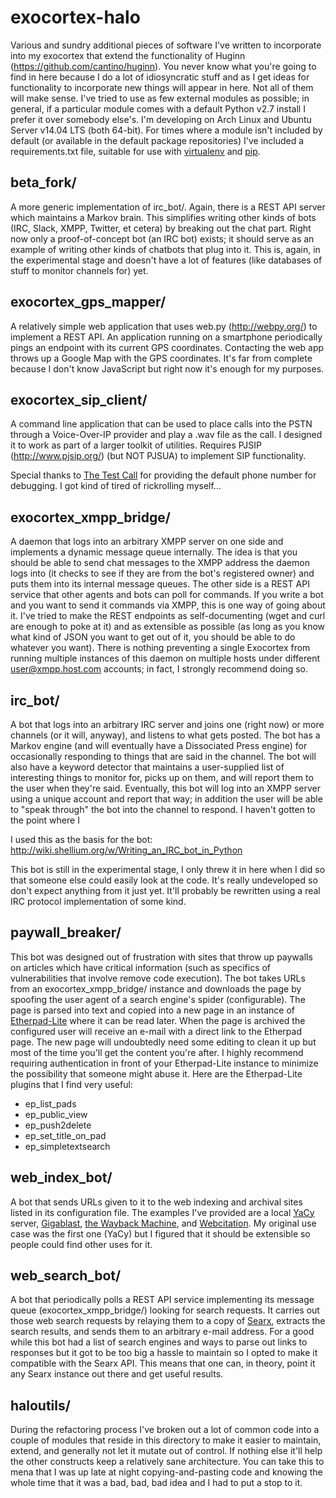 # exocortex-halo
Various and sundry additional pieces of software I've written to incorporate into my exocortex that extend the functionality of Huginn (https://github.com/cantino/huginn).  You never know what you're going to find in here because I do a lot of idiosyncratic stuff and as I get ideas for functionality to incorporate new things will appear in here.  Not all of them will make sense.  I've tried to use as few external modules as possible; in general, if a particular module comes with a default Python v2.7 install I prefer it over somebody else's.  I'm developing on Arch Linux and Ubuntu Server v14.04 LTS (both 64-bit).  For times where a module isn't included by default (or available in the default package repositories) I've included a requirements.txt file, suitable for use with [virtualenv](https://virtualenv.readthedocs.org/en/latest/) and [pip](https://pypi.python.org/pypi/pip).

## beta_fork/
A more generic implementation of irc_bot/.  Again, there is a REST API server which maintains a Markov brain.  This simplifies writing other kinds of bots (IRC, Slack, XMPP, Twitter, et cetera) by breaking out the chat part.  Right now only a proof-of-concept bot (an IRC bot) exists; it should serve as an example of writing other kinds of chatbots that plug into it.  This is, again, in the experimental stage and doesn't have a lot of features (like databases of stuff to monitor channels for) yet.

## exocortex_gps_mapper/
A relatively simple web application that uses web.py (http://webpy.org/) to implement a REST API.  An application running on a smartphone periodically pings an endpoint with its current GPS coordinates.  Contacting the web app throws up a Google Map with the GPS coordinates.  It's far from complete because I don't know JavaScript but right now it's enough for my purposes.

## exocortex_sip_client/
A command line application that can be used to place calls into the PSTN through a Voice-Over-IP provider and play a .wav file as the call.  I designed it to work as part of a larger toolkit of utilities.  Requires PJSIP (http://www.pjsip.org/) (but NOT PJSUA) to implement SIP functionality.

Special thanks to [The Test Call](http://thetestcall.blogspot.com/) for providing the default phone number for debugging.  I got kind of tired of rickrolling myself...

## exocortex_xmpp_bridge/
A daemon that logs into an arbitrary XMPP server on one side and implements a dynamic message queue internally.  The idea is that you should be able to send chat messages to the XMPP address the daemon logs into (it checks to see if they are from the bot's registered owner) and puts them into its internal message queues.  The other side is a REST API service that other agents and bots can poll for commands.  If you write a bot and you want to send it commands via XMPP, this is one way of going about it.  I've tried to make the REST endpoints as self-documenting (wget and curl are enough to poke at it) and as extensible as possible (as long as you know what kind of JSON you want to get out of it, you should be able to do whatever you want).  There is nothing preventing a single Exocortex from running multiple instances of this daemon on multiple hosts under different user@xmpp.host.com accounts; in fact, I strongly recommend doing so.

## irc_bot/
A bot that logs into an arbitrary IRC server and joins one (right now) or more channels (or it will, anyway), and listens to what gets posted.  The bot has a Markov engine (and will eventually have a Dissociated Press engine) for occasionally responding to things that are said in the channel.  The bot will also have a keyword detector that maintains a user-supplied list of interesting things to monitor for, picks up on them, and will report them to the user when they're said.  Eventually, this bot will log into an XMPP server using a unique account and report that way; in addition the user will be able to "speak through" the bot into the channel to respond.  I haven't gotten to the point where I

I used this as the basis for the bot: http://wiki.shellium.org/w/Writing_an_IRC_bot_in_Python

This bot is still in the experimental stage, I only threw it in here when I did so that someone else could easily look at the code.  It's really undeveloped so don't expect anything from it just yet.  It'll probably be rewritten using a real IRC protocol implementation of some kind.

## paywall_breaker/
This bot was designed out of frustration with sites that throw up paywalls on articles which have critical information (such as specifics of vulnerabilities that involve remove code execution).  The bot takes URLs from an exocortex_xmpp_bridge/ instance and downloads the page by spoofing the user agent of a search engine's spider (configurable).  The page is parsed into text and copied into a new page in an instance of [Etherpad-Lite](https://github.com/ether/etherpad-lite) where it can be read later.  When the page is archived the configured user will receive an e-mail with a direct link to the Etherpad page.  The new page will undoubtedly need some editing to clean it up but most of the time you'll get the content you're after.  I highly recommend requiring authentication in front of your Etherpad-Lite instance to minimize the possibility that someone might abuse it.  Here are the Etherpad-Lite plugins that I find very useful:

* ep_list_pads
* ep_public_view
* ep_push2delete
* ep_set_title_on_pad
* ep_simpletextsearch

## web_index_bot/
A bot that sends URLs given to it to the web indexing and archival sites listed in its configuration file.  The examples I've provided are a local [YaCy](http://yacy.net/) server, [Gigablast](http://www.gigablast.com/), [the Wayback Machine](https://web.archive.org/), and [Webcitation](http://www.webcitation.org/).  My original use case was the first one (YaCy) but I figured that it should be extensible so people could find other uses for it.

## web_search_bot/
A bot that periodically polls a REST API service implementing its message queue (exocortex_xmpp_bridge/) looking for search requests.  It carries out those web search requests by relaying them to a copy of [Searx](https://github.com/asciimoo/searx), extracts the search results, and sends them to an arbitrary e-mail address.  For a good while this bot had a list of search engines and ways to parse out links to responses but it got to be too big a hassle to maintain so I opted to make it compatible with the Searx API.  This means that one can, in theory, point it any Searx instance out there and get useful results.

## haloutils/
During the refactoring process I've broken out a lot of common code into a couple of modules that reside in this directory to make it easier to maintain, extend, and generally not let it mutate out of control.  If nothing else it'll help the other constructs keep a relatively sane architecture.  You can take this to mena that I was up late at night copying-and-pasting code and knowing the whole time that it was a bad, bad, bad idea and I had to put a stop to it.

